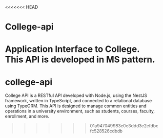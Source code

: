 <<<<<<< HEAD
# College-api
Application Interface to College. This API is developed in MS pattern.
=======
# college-api
College API is a RESTful API developed with Node.js, using the NestJS framework, written in TypeScript, and connected to a relational database using TypeORM. This API is designed to manage common entities and operations in a university environment, such as students, courses, faculty, enrollment, and more.
>>>>>>> 01a947049983e0e3ddd3e2efdbcfc528526cdbdb
